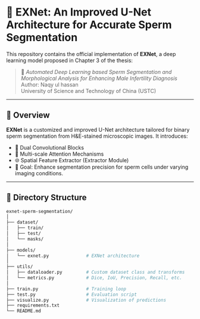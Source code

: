 # 🧠 EXNet: An Improved U-Net Architecture for Accurate Sperm Segmentation

This repository contains the official implementation of **EXNet**, a deep learning model proposed in Chapter 3 of the thesis:
> 📘 _Automated Deep Learning based Sperm Segmentation and Morphological Analysis for Enhancing Male Infertility Diagnosis_  
> Author: Naqy ul hassan  
> University of Science and Technology of China (USTC)

---

## 📌 Overview

**EXNet** is a customized and improved U-Net architecture tailored for binary sperm segmentation from H&E-stained microscopic images. It introduces:

- 🧱 Dual Convolutional Blocks  
- 🧲 Multi-scale Attention Mechanisms  
- 🌐 Spatial Feature Extractor (Extractor Module)  
- 🎯 Goal: Enhance segmentation precision for sperm cells under varying imaging conditions.

---

## 📂 Directory Structure

```bash
exnet-sperm-segmentation/
│
├── dataset/
│   ├── train/
│   ├── test/
│   └── masks/
│
├── models/
│   └── exnet.py              # EXNet architecture
│
├── utils/
│   ├── dataloader.py         # Custom dataset class and transforms
│   └── metrics.py            # Dice, IoU, Precision, Recall, etc.
│
├── train.py                  # Training loop
├── test.py                   # Evaluation script
├── visualize.py              # Visualization of predictions
├── requirements.txt
└── README.md
